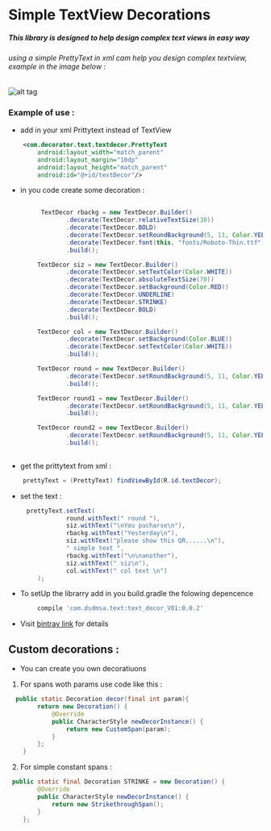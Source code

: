 # Simple TextView Decorations

##### This library is designed to help design complex text views in easy way

###### using a simple PrettyText in xml cam help you design complex textview, example in the image below :

![alt tag](https://s26.postimg.org/qk64abs2x/screenshot_1.jpg?2&j)

### Example of use :
-  add in your xml Prittytext instead of TextView
```xml
    <com.decorator.text.textdecor.PrettyText
        android:layout_width="match_parent"
        android:layout_margin="10dp"
        android:layout_height="match_parent"
        android:id="@+id/textDecor"/>
```
- in you code create some decoration :
```java
 
         TextDecor rbackg = new TextDecor.Builder()
                .decorate(TextDecor.relativeTextSize(30))
                .decorate(TextDecor.BOLD)
                .decorate(TextDecor.setRoundBackground(5, 11, Color.YELLOW, Color.BLACK, RoundedBackgroundSpan.Gravity.CENTER))
                .decorate(TextDecor.font(this, "fonts/Roboto-Thin.ttf"))
                .build();

        TextDecor siz = new TextDecor.Builder()
                .decorate(TextDecor.setTextColor(Color.WHITE))
                .decorate(TextDecor.absoluteTextSize(70))
                .decorate(TextDecor.setBackground(Color.RED))
                .decorate(TextDecor.UNDERLINE)
                .decorate(TextDecor.STRINKE)
                .decorate(TextDecor.BOLD)
                .build();

        TextDecor col = new TextDecor.Builder()
                .decorate(TextDecor.setBackground(Color.BLUE))
                .decorate(TextDecor.setTextColor(Color.WHITE))
                .build();

        TextDecor round = new TextDecor.Builder()
                .decorate(TextDecor.setRoundBackground(5, 11, Color.YELLOW, Color.BLACK))
                .build();

        TextDecor round1 = new TextDecor.Builder()
                .decorate(TextDecor.setRoundBackground(5, 11, Color.YELLOW, Color.BLACK, RoundedBackgroundSpan.Gravity.BOTTOM))
                .build();

        TextDecor round2 = new TextDecor.Builder()
                .decorate(TextDecor.setRoundBackground(5, 11, Color.YELLOW, Color.BLACK, RoundedBackgroundSpan.Gravity.TOP))
                .build();
 
```
-  get the prittytext from xml :
```java
    prettyText = (PrettyText) findViewById(R.id.textDecor);
```

-  set the text : 
```java
     prettyText.setText(
                round.withText(" round "),
                siz.withText("\nYou pucharse\n"),
                rbackg.withText("Yesterday\n"),
                siz.withText("please show this QR......\n"),
                " simple text ",
                rbackg.withText("\n\nanother"),
                siz.withText(" siz\n"),
                col.withText(" col text \n")
        );
```

- To setUp the librarry add in you build.gradle the folowing depencence
```groovy
        compile 'com.dsdmsa.text:text_decor_V01:0.0.2'
```
- Visit [bintray link](https://bintray.com/dsdmsa/AndroidText/com.dsdmsa.text) for details

## Custom decorations :
-  You can create you own decoratiuons
1.  For spans woth params use code like this :
```java
  public static Decoration decor(final int param){
        return new Decoration() {
            @Override
            public CharacterStyle newDecorInstance() {
                return new CustomSpan(param);
            }
        };
    }
```
2. For simple constant spans :
```java
 public static final Decoration STRINKE = new Decoration() {
        @Override
        public CharacterStyle newDecorInstance() {
            return new StrikethroughSpan();
        }
    };
```





